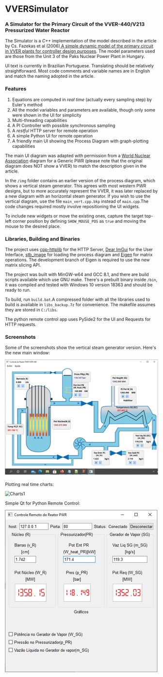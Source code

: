 # VVERSimulator
### A Simulator for the Primary Circuit of the VVER-440/V213 Pressurized Water Reactor
The Simulator is a *C++* implementation of the model described in the article by Cs. Fazekas et al (2006)[ A simple dynamic model of the primary circuit in VVER plants for controller design purposes](https://doi.org/10.1016/j.nucengdes.2006.12.002). The model parameters used are those from the Unit 3 of the Paks Nuclear Power Plant in Hungary.

UI text is currently in Brazilian Portuguese. Translating should be relatively straightforward. Most code comments and variable names are in English and match the naming adopted in the article.
### Features
1. Equations are computed in *real time* (actually every sampling step) by Euler's method
2. All the model variables and parameters are available, though only some were shown in the UI for simplicity
3. Multi-threading capabilities
4. A PI Controller with possible synchronous sampling
5. A *restful* HTTP server for remote operation
6. A simple Python UI for remote operation
7. A friendly main UI showing the Process Diagram with graph-plotting capabilities

The main UI diagram was adapted with permission from a [World Nuclear Association](https://www.world-nuclear.org/) diagram for a Generic PWR (please note that the original diagram does NOT show a VVER) to match the description given in the article.

In the ` /img ` folder contains an earlier version of the process diagram, which shows a vertical steam generator. This agrees with most western PWR designs, but to more accurately represent the VVER, it was later replaced by a new diagram with an horizontal steam generator. If you wish to use the vertical diagram, use the file `main_vert.cpp.bkp` instead of `main.cpp`.The code changes required mostly involve repositioning the UI widgets.

To include new widgets or move the existing ones, capture the target top-left corner position by defining `SHOW_MOUSE_POS` as `true` and moving the mouse to the desired place.

### Libraries, Building and Binaries
The project uses [cpp-httplib](https://github.com/yhirose/cpp-httplib) for the HTTP Server, [Dear ImGui](https://github.com/ocornut/imgui) for the User Interface, [stb_image](https://github.com/nothings/stb/blob/master/stb_image.h) for loading the process diagram and [Eigen](http://eigen.tuxfamily.org/index.php?title=Main_Page) for matrix operations. The development branch of Eigen is required to use the new matrix slicing API.

The project was built with MinGW-w64 and GCC 8.1, and there are build scripts available which use GNU make.
There's a prebuilt binary inside ` /bin `, it was compiled and tested with Windows 10 version 18363 and should be ready to run.

To build, run `build.bat`.A compressed folder with all the libraries used to build is available in `libs_backup.7z` for convenience. The makefile assumes they are stored in `C:/libs`.

The python remote control app uses PySide2 for the UI and Requests for HTTP requests.

### Screenshots 

Some of the screenshots show the vertical steam generator version. Here's the new main window:

![main_screen](/screenshots/inicial_vver.png "Main Window")

Plotting real time charts:

![Charts1](/screenshots/gráfico_ultimas_3000_amostras.png "W_SG Charts")

Simple Qt for Python Remote Control:

![Remote1](/VVER_Remote/screenshots/conectado.png "Simple Remote Connected")
